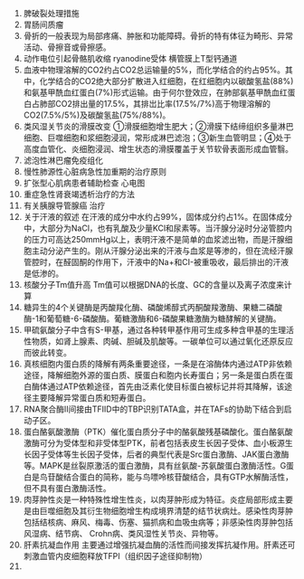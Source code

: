 1. 脾破裂处理措施
2. 胃肠间质瘤
3. 骨折的一般表现为局部疼痛、肿胀和功能障碍。骨折的特有体征为畸形、异常活动、骨擦音或骨擦感。
4. 动作电位引起骨骼肌收缩 ryanodine受体 横管膜上T型钙通道
5. 血液中物理溶解的CO2约占CO2总运输量的5%，而化学结合的约占95%。其中，化学结合的CO2绝大部分扩散进入红细胞，在红细胞内以碳酸氢盐(88%)和氨基甲酰血红蛋白(7%)形式运输。由于何尔登效应，在肺部氨基甲酰血红蛋白占肺部CO2排出量的17.5%，其排岀比率(17.5%/7%)高于物理溶解的CO2(7.5%/5%)及碳酸氢盐(75%/88%)。
6. 类风湿关节炎的滑膜改变 ①滑膜细胞增生肥大；②滑膜下结缔组织多量淋巴细胞、巨噬细胞和浆细胞浸润，常形成淋巴滤泡；③新生血管明显；④处于高度血管化、炎细胞浸润、增生状态的滑膜覆盖于关节软骨表面形成血管翳。
7. 滤泡性淋巴瘤免疫组化
8. 慢性肺源性心脏病急性加重期的治疗原则
9. 扩张型心肌病患者辅助检查 心电图
10. 重症急性肾衰竭透析治疗的方法
11. 有关胰腺导管腺癌 治疗
12. 关于汗液的叙述 在汗液的成分中水约占99%，固体成分约占1%。在固体成分中，大部分为NaCl，也有乳酸及少量KCl和尿素等。当汗腺分泌时分泌管腔内的压力可高达250mmHg以上，表明汗液不是简单的血浆滤出物，而是汗腺细胞主动分泌产生的。刚从汗腺分泌出来的汗液与血浆是等渗的，但在流经汗腺管腔时，在醛固酮的作用下，汗液中的Na+和CI-被重吸收，最后排出的汗液是低渗的。
13. 核酸分子Tm值升高 Tm值可以根据DNA的长度、GC的含量以及离子浓度来计算
14. 糖异生的4个关键酶是丙酸羧化酶、磷酸烯醇式丙酮酸羧激酶、果糖二磷酸酶-1和葡萄糖-6-磷酸酶。葡糖激酶和6-磷酸果糖激酶为糖酵解的关键酶。
15. 甲硫氨酸分子中含有S-甲基，通过各种转甲基作用可生成多种含甲基的生理活性物质，如肾上腺素、肉碱、胆碱及肌酸等。一碳单位可以通过氧化还原反应而彼此转变。
16. 真核细胞内蛋白质的降解有两条重要途径，一条是在溶酶体内通过ATP非依赖途径，降解细胞外源的蛋白质、膜蛋白和胞内长寿蛋白；另一条是蛋白质在蛋白酶体通过ATP依赖途径，首先由泛素化使目标蛋白被标记并将其降解，该途径主要降解异常蛋白质和短寿蛋白。
17. RNA聚合酶Ⅱ间接由TFⅡD中的TBP识别TATA盒，并在TAFs的协助下结合到启动子区。
18. 蛋白酪氨酸激酶（PTK）催化蛋白质分子中的酪氨酸残基磷酸化。蛋白酪氨酸激酶可分为受体型和非受体型PTK，前者包括表皮生长因子受体、血小板源生长因子受体等生长因子受体，后者的典型代表是Src蛋白激酶、JAK蛋白激酶等。MAPK是丝裂原激活的蛋白激酶，具有丝氨酸-苏氨酸蛋白激酶活性。G蛋白是鸟苷酸结合蛋白的简称，能与鸟嘌呤核苷酸结合，具有GTP水解酶活性，但不具有蛋白激酶活性。
19. 肉芽肿性炎是一种特殊性增生性炎，以肉芽肿形成为特征。炎症局部形成主要是由巨噬细胞及其衍生物细胞增生构成境界清楚的结节状病灶。感染性肉芽肿包括结核病、麻风、梅毒、伤塞、猫抓病和血吸虫病等；非感染性肉芽肿包括风湿病、结节病、 Crohn病、类风湿性关节炎、异物等。
20. 肝素抗凝血作用 主要通过增强抗凝血酶的活性而间接发挥抗凝作用。肝素还可刺激血管内皮细胞释放TFPI（组织因子途径抑制物）
21. 